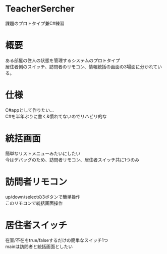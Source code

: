 # TeacherSercher
課題のプロトタイプ兼C#練習<br>

# 概要
ある部屋の住人の状態を管理するシステムのプロトタイプ<br>
居住者側のスイッチ、訪問者のリモコン、情報統括の画面の3場面に分かれている。<br>

# 仕様
C#appとして作りたい…<br>
C#を半年ぶりに書く&慣れてないのでリハビリ的な<br>

# 統括画面
簡単なリストメニューみたいにしたい<br>
今はデバッグのため、訪問者リモコン、居住者スイッチ共に1つのみ<br>

# 訪問者リモコン
up/down/selectの3ボタンで簡単操作<br>
このリモコンで統括画面操作<br>

# 居住者スイッチ
在室/不在をtrue/falseするだけの簡単なスイッチ1つ<br>
mainは訪問者と統括画面としたい<br>
